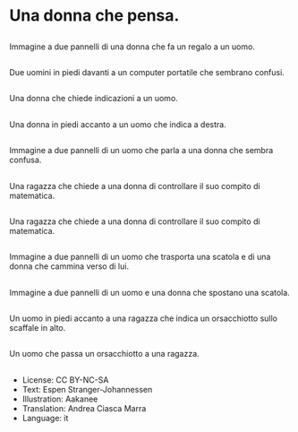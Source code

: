 # Una donna che pensa.

##
Immagine a due pannelli di una donna che fa un regalo a un uomo.

##
Due uomini in piedi davanti a un computer portatile che sembrano confusi.

##
Una donna che chiede indicazioni a un uomo.

##
Una donna in piedi accanto a un uomo che indica a destra.

##
Immagine a due pannelli di un uomo che parla a una donna che sembra confusa.

##
Una ragazza che chiede a una donna di controllare il suo compito di matematica.

##
Una ragazza che chiede a una donna di controllare il suo compito di matematica.

##
Immagine a due pannelli di un uomo che trasporta una scatola e di una donna che cammina verso di lui.

##
Immagine a due pannelli di un uomo e una donna che spostano una scatola.

##
Un uomo in piedi accanto a una ragazza che indica un orsacchiotto sullo scaffale in alto.

##
Un uomo che passa un orsacchiotto a una ragazza.

##
* License: CC BY-NC-SA
* Text: Espen Stranger-Johannessen
* Illustration: Aakanee
* Translation: Andrea Ciasca Marra
* Language: it
